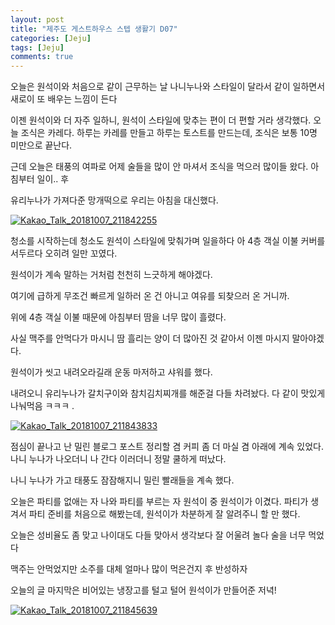 ```yaml
---
layout: post
title: "제주도 게스트하우스 스텝 생활기 D07" 
categories: [Jeju]
tags: [Jeju]
comments: true
---
```


<div> 
<p>
오늘은 원석이와 처음으로 같이 근무하는 날 
나니누나와 스타일이 달라서 
같이 일하면서 새로이 또 배우는 느낌이 든다 

이젠 원석이와 더 자주 일하니, 
원석이 스타일에 맞추는 편이 더 편할 거라 생각했다.
오늘 조식은 카레다. 
하루는 카레를 만들고 하루는 토스트를 만드는데,
조식은 보통 10명 미만으로 끝난다. 

근데 오늘은 태풍의 여파로 어제 
술들을 많이 안 마셔서 조식을 먹으러 
많이들 왔다. 아침부터 일이.. 후 

유리누나가 가져다준 망개떡으로 우리는 아침을 대신했다.
</p> 
<a href="https://ibb.co/k20eKU"><img src="https://preview.ibb.co/cZToDp/Kakao_Talk_20181007_211842255.jpg" alt="Kakao_Talk_20181007_211842255" border="0"></a>

<p>
청소를 시작하는데 
청소도 원석이 스타일에 맞춰가며 일을하다 
아 4층 객실 이불 커버를 서두르다 오히려 일만 꼬였다. 

원석이가 계속 말하는 거처럼
천천히 느긋하게 해야겠다. 

여기에 급하게 무조건 빠르게 일하러 온 건 아니고 
여유를 되찾으러 온 거니까. 

위에 4층 객실 이불 때문에 아침부터 
땀을 너무 많이 흘렸다. 

사실 맥주를 안먹다가 마시니 땀 흘리는 양이 
더 많아진 것 같아서 이젠 마시지 말아야겠다. 

원석이가 씻고 내려오라길래
운동 마저하고 샤워를 했다. 

내려오니 유리누나가 갈치구이와 참치김치찌개를 해준걸 다들 차려놨다. 
다 같이 맛있게 나눠먹음 ㅋㅋㅋ . 
</p>
<a href="https://ibb.co/cMmatp"><img src="https://preview.ibb.co/dVCFtp/Kakao_Talk_20181007_211843833.jpg" alt="Kakao_Talk_20181007_211843833" border="0"></a>

<p>
점심이 끝나고 난 밀린 블로그 포스트 정리할 겸 커피 좀 더 마실 겸 아래에 계속 있었다. 
나니 누나가 나오더니 
나 간다 이러더니 정말 쿨하게 떠났다. 

나니 누나가 가고 
태풍도 잠잠해지니 밀린 빨래들을 계속 했다. 

오늘은 파티를 없애는 자 나와 파티를 부르는 자 원석이 중 
원석이가 이겼다. 
파티가 생겨서 파티 준비를 처음으로 해봤는데,
원석이가 차분하게 잘 알려주니 할 만 했다. 

오늘은 성비율도 좀 맞고 나이대도 다들 맞아서 
생각보다 잘 어울려 놀다 
술을 너무 먹었다

맥주는 안먹었지만 소주를 대체 
얼마나 많이 먹은건지 후 
반성하자 

오늘의 글 마지막은
비어있는 냉장고를 털고 털어 
원석이가 만들어준 저녁! 
</p>
<a href="https://ibb.co/kt4aR9"><img src="https://preview.ibb.co/bPo269/Kakao_Talk_20181007_211845639.jpg" alt="Kakao_Talk_20181007_211845639" border="0"></a>
